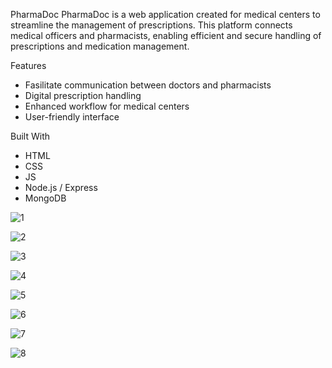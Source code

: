 PharmaDoc
PharmaDoc is a web application created for medical centers to streamline the management of prescriptions. This platform connects medical officers and pharmacists,
enabling efficient and secure handling of prescriptions and medication management.

Features
- Fasilitate communication between doctors and pharmacists
- Digital prescription handling
- Enhanced workflow for medical centers
- User-friendly interface

Built With
- HTML
- CSS
- JS
- Node.js / Express
- MongoDB

![1](https://github.com/user-attachments/assets/4fa0a629-60a0-4b7a-b0df-3e0c24ea132f)

![2](https://github.com/user-attachments/assets/4627f7da-d089-4b18-a8c8-ba9b57e5c9c9)

![3](https://github.com/user-attachments/assets/de40c53c-5790-4e1b-bdfd-af460566bcc7)

![4](https://github.com/user-attachments/assets/65579cac-5af0-429d-b303-b009b29d2c8e)

![5](https://github.com/user-attachments/assets/2e37ebd8-b597-41e6-ad1e-ee956beaf810)

![6](https://github.com/user-attachments/assets/4da00a35-03cd-4dcd-a403-4956fc7da3f4)

![7](https://github.com/user-attachments/assets/bc6ccb63-2336-4480-900f-caea0a9ada8b)

![8](https://github.com/user-attachments/assets/c87073c7-8cd3-49cf-93ff-3bee87ea3ae1)
